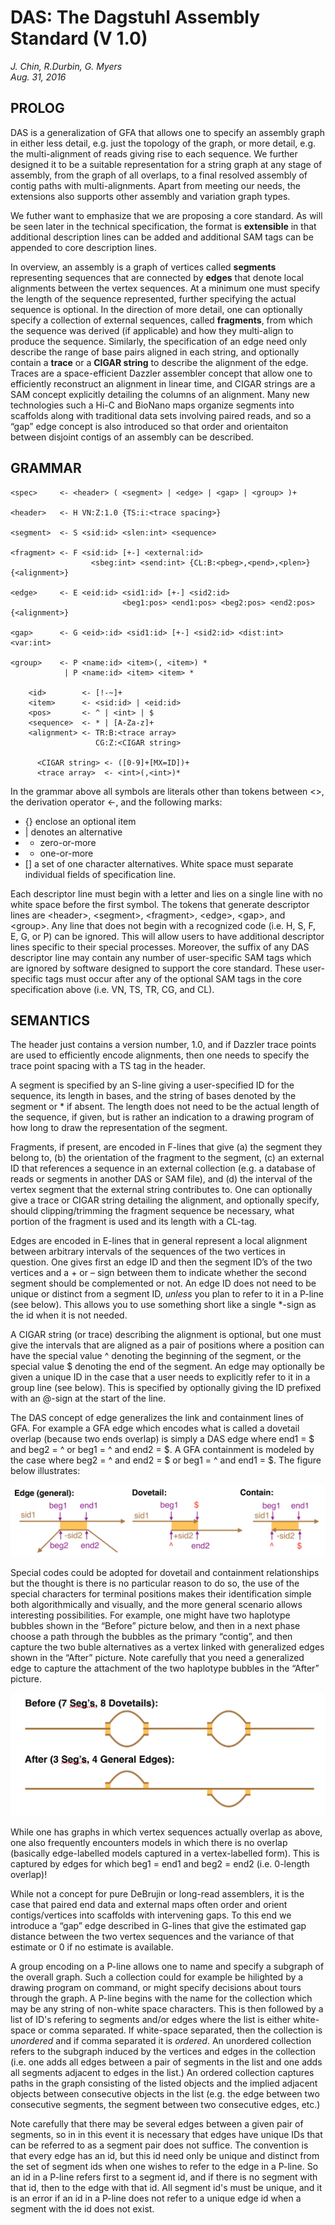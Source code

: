 # **DAS: The Dagstuhl Assembly Standard (V 1.0)**

*J. Chin, R.Durbin, G. Myers*  
*Aug. 31, 2016*

## PROLOG

DAS is a generalization of GFA that allows one to specify an assembly graph in either less detail,
e.g. just the topology of the graph, or more detail, e.g. the multi-alignment of reads giving
rise to each sequence.  We further designed it to be a suitable representation for a string
graph at any stage of assembly, from the graph of all overlaps, to a final resolved assembly
of contig paths with multi-alignments.  Apart from meeting our needs, the extensions also
supports other assembly and variation graph types.

We futher want to emphasize that we are proposing a core standard.  As will be seen later in
the technical specification, the format is **extensible** in that additional description lines
can be added and additional SAM tags can be appended to core description lines.

In overview, an assembly is a graph of vertices called **segments** representing sequences
that are connected by **edges** that denote local alignments between the vertex sequences.
At a minimum one must specify the length of the sequence represented, further specifying the
actual sequence is optional.  In the direction of more detail, one can optionally specify a
collection of external sequences, called **fragments**, from which the sequence was derived (if
applicable) and how they multi-align to produce the sequence.  Similarly, the specification
of an edge need only describe the range of base pairs aligned in each string, and optionally
contain a **trace** or a **CIGAR string** to describe the alignment of the edge.  Traces are a
space-efficient Dazzler assembler concept that allow one to efficiently reconstruct an
alignment in linear time, and CIGAR strings are a SAM concept explicitly detailing the
columns of an alignment.  Many new technologies such a Hi-C and BioNano maps organize segments
into scaffolds along with traditional data sets involving paired reads, and so a “gap” edge
concept is also introduced so that order and orientaiton between disjoint contigs of an
assembly can be described.

## GRAMMAR

```
<spec>     <- <header> ( <segment> | <edge> | <gap> | <group> )+

<header>   <- H VN:Z:1.0 {TS:i:<trace spacing>}

<segment>  <- S <sid:id> <slen:int> <sequence>

<fragment> <- F <sid:id> [+-] <external:id>
                  <sbeg:int> <send:int> {CL:B:<pbeg>,<pend>,<plen>} {<alignment>}

<edge>     <- E <eid:id> <sid1:id> [+-] <sid2:id>
                         <beg1:pos> <end1:pos> <beg2:pos> <end2:pos> {<alignment>}

<gap>      <- G <eid>:id> <sid1:id> [+-] <sid2:id> <dist:int> <var:int>

<group>    <- P <name:id> <item>(, <item>) *
            | P <name:id> <item> <item> *

    <id>        <- [!-~]+
    <item>      <- <sid:id> | <eid:id>
    <pos>       <- ^ | <int> | $
    <sequence>  <- * | [A-Za-z]+
    <alignment> <- TR:B:<trace array>
                   CG:Z:<CIGAR string>

      <CIGAR string> <- ([0-9]+[MX=ID])+
      <trace array>  <- <int>(,<int>)*
```

In the grammar above all symbols are literals other than tokens between <>, the derivation
operator <-, and the following marks:
  * {} enclose an optional item
  * | denotes an alternative
  * * zero-or-more
  * + one-or-more
  * [] a set of one character alternatives.
White space must separate individual fields of specification line.

Each descriptor line must begin with a letter and lies on a single line with no white space
before the first symbol.   The tokens that generate descriptor lines are \<header\>, \<segment\>,
\<fragment\>, \<edge\>, \<gap\>, and \<group\>.
Any line that does not begin with a recognized code (i.e. H, S, F, E, G, or P) can be ignored.
This will allow users to have additional descriptor lines specific to their special processes.
Moreover, the suffix of any DAS descriptor line may contain any number of user-specific SAM
tags which are ignored by software designed to support the core standard.  These user-specific
tags must occur after any of the optional SAM tags in the core specification above
(i.e. VN, TS, TR, CG, and CL).  

## SEMANTICS

The header just contains a version number, 1.0, and if Dazzler trace points are used to
efficiently encode alignments, then one needs to specify the trace point spacing with a
TS tag in the header.

A segment is specified by an S-line giving a user-specified ID for the
sequence, its length in bases, and the string of bases denoted by the segment or * if absent.
The length does not need to be the actual length of the sequence, if given, but is rather
an indication to a drawing program of how long to draw the representation of the segment.

Fragments, if present, are encoded in F-lines that give (a) the segment they belong to, (b) the
orientation of the fragment to the segment, (c) an external ID that references a sequence
in an external collection (e.g. a database of reads or segments in another DAS or SAM file),
and (d) the interval of the vertex segment that the external string contributes to.  One can
optionally give a trace or CIGAR string detailing the alignment, and optionally specify, should
clipping/trimming the fragment sequence be necessary, what portion of the fragment is used and
its length with a CL-tag.

Edges are encoded in E-lines that in general represent a local alignment between arbitrary
intervals of the sequences of the two vertices in question. One gives first an edge ID and
then the segment ID’s of the two vertices and a + or – sign between them to indicate whether
the second segment should be complemented or not.  An edge ID does not need to be unique or
distinct from a segment ID, *unless* you plan to refer to it in a P-line (see below).  This
allows you to use something short like a single *-sign as the id when it is not needed.

A CIGAR string (or trace) describing the alignment is optional, but
one must give the intervals that are aligned as a pair of positions where a position can have
the special value ^ denoting the beginning of the segment, or the special value $ denoting
the end of the segment.  An edge may optionally be given a unique ID in the case that
a user needs to explicitly refer to it in a group line (see below).  This is specified by
optionally giving the ID prefixed with an @-sign at the start of the line.

The DAS concept of edge generalizes the link and containment lines of GFA.  For example a GFA
edge which encodes what is called a dovetail overlap (because two ends overlap) is simply a DAS
edge where end1 = $ and beg2 = ^ or beg1 = ^ and end2 = $.   A GFA containment is
modeled by the case where beg2 = ^ and end2 = $ or beg1 = ^ and end1 = $.  The figure
below illustrates:

![Fig. 1](DAS.Fig1.png)

Special codes could be adopted for dovetail and containment relationships but the thought is
there is no particular reason to do so, the use of the special characters for terminal positions
makes their identification simple both algorithmically and visually, and the more general
scenario allows interesting possibilities.  For example, one might have two haplotype bubbles
shown in the “Before” picture below, and then in a next phase choose a path through the
bubbles as the primary “contig”, and then capture the two buble alternatives as a vertex
linked with generalized edges shown in the “After” picture.  Note carefully that you need a
generalized edge to capture the attachment of the two haplotype bubbles in the “After” picture.

![Fig. 2](DAS.Fig2.png)
 
While one has graphs in which vertex sequences actually overlap as above, one also frequently
encounters models in which there is no overlap (basically edge-labelled models captured in a
vertex-labelled form).  This is captured by edges for which beg1 = end1 and beg2 = end2 (i.e.
0-length overlap)!

While not a concept for pure DeBrujin or long-read assemblers, it is the case that paired end
data and external maps often order and orient contigs/vertices into scaffolds with
intervening gaps.  To this end we introduce a “gap” edge described in G-lines that give the
estimated gap distance between the two vertex sequences and the variance of that estimate
or 0 if no estimate is available.

A group encoding on a P-line allows one to name and specify a subgraph of the overall graph.
Such a collection could for example be hilighted by a drawing program on
command, or might specify decisions about tours through the graph.  A P-line begins with the
name for the collection which may be any string of non-white space characters.  This is then
followed by a list of ID's refering to segments and/or edges where the list
is either white-space or comma separated.  If white-space separated, then the collection
is *unordered* and if comma separated it is *ordered*.  An unordered collection refers to
the subgraph induced by the vertices and edges in the collection (i.e. one adds all edges
between a pair of segments in the list and one adds all segments adjacent to edges in the
list.)   An ordered collection captures paths in the graph consisting of the listed objects
and the implied adjacent objects between consecutive objects in the list (e.g.
the edge between two consecutive segments, the segment between two consecutive edges, etc.)

Note carefully that there may be several edges between a given pair of segments, so in
in this event it is necessary that edges have unique IDs that can be referred to as a
segment pair does not suffice.  The convention is that every edge has an id, but this
id need only be unique and distinct from the set of segment ids when one wishes to refer
to the edge in a P-line.  So an id in a P-line refers first to a segment id, and if there
is no segment with that id, then to the edge with that id.  All segment id's must be
unique, and it is an error if an id in a P-line does not refer to a unique edge id
when a segment with the id does not exist.
